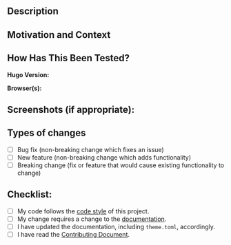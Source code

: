 <!--- Prerequisites -->
<!--- I am running the latest version of [Hugo](https://github.com/gohugoio/hugo/releases) -->
<!--- I am using the latest version of [netify](https://github.com/jpescador/netify/releases) -->
<!--- I checked the [issues](https://github.com/jpescador/netify/issues?utf8=%E2%9C%93&q=is%3Aissue) to make sure that this feature has not been rejected before -->
<!--- I checked the [pull requests](https://github.com/jpescador/netify/pulls?utf8=%E2%9C%93&q=is%3Apr) to make sure that this feature is not already being developed -->

<!--- Provide a general summary of your changes in the Title above -->

## Description
<!--- Describe your changes in detail -->

## Motivation and Context
<!--- Why is this change required? What problem does it solve? -->
<!--- If it fixes an open issue, please link to the issue here with "Closes #XXX" -->

## How Has This Been Tested?
<!--- Please describe in detail how you tested your changes. -->
<!--- Include details of your testing environment, and the tests you ran to -->
<!--- see how your change affects other areas of the code, etc. -->

**Hugo Version:**

**Browser(s):**

## Screenshots (if appropriate):

## Types of changes
<!--- What types of changes does your code introduce? Put an `x` in all the boxes that apply: -->

- [ ] Bug fix (non-breaking change which fixes an issue)
- [ ] New feature (non-breaking change which adds functionality)
- [ ] Breaking change (fix or feature that would cause existing functionality to change)

## Checklist:
<!--- Go over all the following points, and put an `x` in all the boxes that apply. -->
<!--- If you're unsure about any of these, don't hesitate to ask. We're here to help! -->

- [ ] My code follows the [code style] of this project.
- [ ] My change requires a change to the [documentation].
- [ ] I have updated the documentation, including `theme.toml`, accordingly.
- [ ] I have read the [Contributing Document].

[Code Style]: https://github.com/jpescador/netify/blob/master/.github/CONTRIBUTING.md#Style-Guide
[Contributing Document]: https://github.com/jpescador/netify/blob/master/.github/CONTRIBUTING.md
[Documentation]: https://github.com/jpescador/netify/wiki
